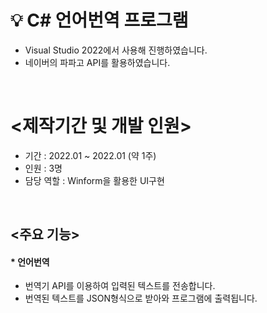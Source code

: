 # 💡 C# 언어번역 프로그램
- Visual Studio 2022에서 사용해 진행하였습니다.
- 네이버의 파파고 API를 활용하였습니다.

<br>

# <제작기간 및 개발 인원>
- 기간 : 2022.01 ~ 2022.01 (약 1주)
- 인원 : 3명
- 담당 역할 : Winform을 활용한 UI구현

<br>

## <주요 기능>

#### * 언어번역
- 번역기 API를 이용하여 입력된 텍스트를 전송합니다.
- 번역된 텍스트를 JSON형식으로 받아와 프로그램에 출력됩니다.

